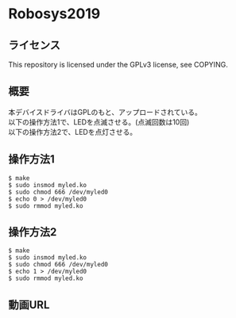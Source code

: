 # Robosys2019

## ライセンス
This repository is licensed under the GPLv3 license, see COPYING.

## 概要
本デバイスドライバはGPLのもと、アップロードされている。
<br>以下の操作方法1で、LEDを点滅させる。(点滅回数は10回)
<br>以下の操作方法2で、LEDを点灯させる。

## 操作方法1
    $ make  
    $ sudo insmod myled.ko  
    $ sudo chmod 666 /dev/myled0  
    $ echo 0 > /dev/myled0
    $ sudo rmmod myled.ko
  
## 操作方法2
    $ make  
    $ sudo insmod myled.ko  
    $ sudo chmod 666 /dev/myled0  
    $ echo 1 > /dev/myled0
    $ sudo rmmod myled.ko

## 動画URL
